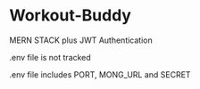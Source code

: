 # Workout-Buddy

MERN STACK plus JWT Authentication

.env file is not tracked

.env file includes PORT, MONG_URL and SECRET
